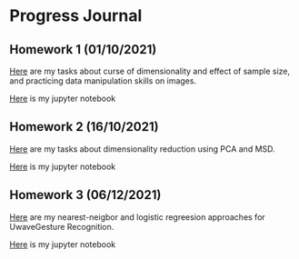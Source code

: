 # Progress Journal

## Homework 1 (01/10/2021)

[Here](HW01/IE582_HW01.html) are my tasks about curse of dimensionality and effect of sample size, and practicing data manipulation skills on images.

[Here](HW01/IE582_HW01.ipynb) is my jupyter notebook

## Homework 2 (16/10/2021)

[Here](HW02/IE582_HW02.html) are my tasks about dimensionality reduction using PCA and MSD.

[Here](HW02/IE582_HW02.ipynb) is my jupyter notebook

## Homework 3 (06/12/2021)

[Here](HW03/IE582_HW03.html) are my nearest-neigbor and logistic regreesion approaches for UwaveGesture Recognition.

[Here](HW03/IE582_HW03.ipynb) is my jupyter notebook


